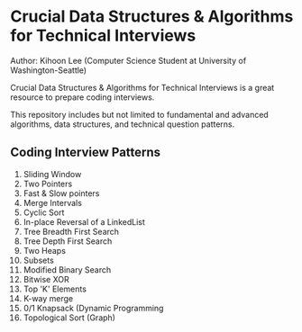 # Crucial Data Structures & Algorithms for Technical Interviews

Author: Kihoon Lee (Computer Science Student at University of Washington-Seattle)

Crucial Data Structures & Algorithms for Technical Interviews is a great resource to prepare coding interviews.

This repository includes but not limited to fundamental and advanced algorithms, data structures, and technical question patterns.

## Coding Interview Patterns

1. Sliding Window
2. Two Pointers
3. Fast & Slow pointers
4. Merge Intervals
5. Cyclic Sort
6. In-place Reversal of a LinkedList
7. Tree Breadth First Search
8. Tree Depth First Search
9. Two Heaps
10. Subsets
11. Modified Binary Search
12. Bitwise XOR
13. Top 'K' Elements
14. K-way merge
15. 0/1 Knapsack (Dynamic Programming
16. Topological Sort (Graph)
